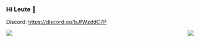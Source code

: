 ### Hi Leute 👋

Discord: https://discord.gg/bJfWzddC7P

<img align="left" src="https://github-readme-stats.vercel.app/api?username=hallowelt42&theme=dark">
<img align="right" src="https://github-readme-stats.vercel.app/api/top-langs/?username=hallowelt42&theme=dark">
